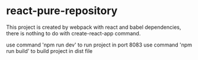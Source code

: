 # react-pure-repository
This project is created by webpack with react and babel dependencies, there is nothing to do with create-react-app command.

use command 'npm run dev' to run project in port 8083
use command 'npm run build' to build project in dist file